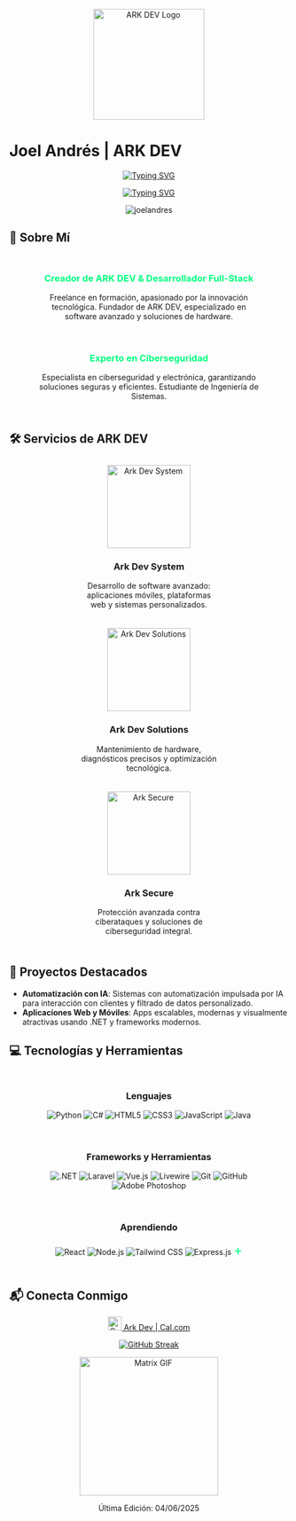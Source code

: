 <p align="center">
  <img src="https://arkdev.pages.dev/src/1001136218removebgpreview.png" alt="ARK DEV Logo" width="200"/>
</p>

# Joel Andrés | ARK DEV

<p align="center">
  <a href="https://git.io/typing-svg"><img src="https://readme-typing-svg.herokuapp.com?font=Fira+Code&weight=600&size=30&duration=3000&pause=5000&color=00FF7F&center=true&vCenter=true&width=1000&lines=¡Hola%2C+soy+Joel+Andrés!" alt="Typing SVG" /></a>
</p>

<p align="center">
  <a href="https://git.io/typing-svg"><img src="https://readme-typing-svg.herokuapp.com?font=Fira+Code&weight=400&size=25&duration=3000&pause=5000&color=32CD32¢er=true&vCenter=true&width=1000&lines=Ark+Dev+%7C+Eficiencia+y+Modernidad" alt="Typing SVG" /></a>
</p>

<p align="center">
  <img src="https://komarev.com/ghpvc/?username=joelandres&label=Visitas+al+perfil&base=1230&abbreviated=true&color=00FF7F&style=for-the-badge" alt="joelandres" />
</p>

## 🚀 Sobre Mí

<div style="display: flex; justify-content: center; flex-wrap: wrap; text-align: center;">
  <div style="flex: 1; min-width: 300px; max-width: 400px; margin: 10px;">
    <h3 style="color: #00FF7F;">Creador de ARK DEV & Desarrollador Full-Stack</h3>
    <p>Freelance en formación, apasionado por la innovación tecnológica. Fundador de ARK DEV, especializado en software avanzado y soluciones de hardware.</p>
  </div>
  <div style="flex: 1; min-width: 300px; max-width: 400px; margin: 10px;">
    <h3 style="color: #00FF7F;">Experto en Ciberseguridad</h3>
    <p>Especialista en ciberseguridad y electrónica, garantizando soluciones seguras y eficientes. Estudiante de Ingeniería de Sistemas.</p>
  </div>
</div>

## 🛠️ Servicios de ARK DEV

<div style="display: flex; justify-content: center; flex-wrap: wrap; text-align: center;">
  <div style="margin: 10px; max-width: 250px;">
    <img src="https://arkdev.pages.dev/src/arkdevsystem.png" alt="Ark Dev System" width="150"/>
    <h3>Ark Dev System</h3>
    <p>Desarrollo de software avanzado: aplicaciones móviles, plataformas web y sistemas personalizados.</p>
  </div>
  <div style="margin: 10px; max-width: 250px;">
    <img src="https://arkdev.pages.dev/src/arkdevsolutions.png" alt="Ark Dev Solutions" width="150"/>
    <h3>Ark Dev Solutions</h3>
    <p>Mantenimiento de hardware, diagnósticos precisos y optimización tecnológica.</p>
  </div>
  <div style="margin: 10px; max-width: 250px;">
    <img src="https://arkdev.pages.dev/src/arksecure.png" alt="Ark Secure" width="150"/>
    <h3>Ark Secure</h3>
    <p>Protección avanzada contra ciberataques y soluciones de ciberseguridad integral.</p>
  </div>
</div>

## 🌟 Proyectos Destacados

- **Automatización con IA**: Sistemas con automatización impulsada por IA para interacción con clientes y filtrado de datos personalizado.
- **Aplicaciones Web y Móviles**: Apps escalables, modernas y visualmente atractivas usando .NET y frameworks modernos.

## 💻 Tecnologías y Herramientas

<div style="display: flex; justify-content: center; flex-wrap: wrap; text-align: center;">
  <div style="flex: 1; min-width: 300px; max-width: 400px; margin: 10px;">
    <h3>Lenguajes</h3>
    <p>
      <img src="https://img.shields.io/badge/python-3670A0?style=for-the-badge&logo=python&logoColor=ffdd54" alt="Python" />
      <img src="https://img.shields.io/badge/c%23-%23239120.svg?style=for-the-badge&logo=csharp&logoColor=white" alt="C#" />
      <img src="https://img.shields.io/badge/html5-%23E34F26.svg?style-for-the-badge&logo=html5&logoColor=white" alt="HTML5" />
      <img src="https://img.shields.io/badge/css3-%231572B6.svg?style-for-the-badge&logo=css3&logoColor=white" alt="CSS3" />
      <img src="https://img.shields.io/badge/javascript-%23323330.svg?style-for-the-badge&logo=javascript&logoColor=%23F7DF1E" alt="JavaScript" />
      <img src="https://img.shields.io/badge/java-%23ED8B00.svg?style-for-the-badge&logo=openjdk&logoColor=white" alt="Java" />
    </p>
  </div>
  <div style="flex: 1; min-width: 300px; max-width: 400px; margin: 10px;">
    <h3>Frameworks y Herramientas</h3>
    <p>
      <img src="https://img.shields.io/badge/.NET-5C2D91?style=for-the-badge&logo=.net&logoColor=white" alt=".NET" />
      <img src="https://img.shields.io/badge/Laravel-FF2D20?style=for-the-badge&logo=laravel&logoColor=white" alt="Laravel" />
      <img src="https://img.shields.io/badge/Vue.js-4FC08D?style=for-the-badge&logo=vue.js&logoColor=white" alt="Vue.js" />
      <img src="https://img.shields.io/badge/Livewire-4E56A2?style-for-the-badge&logo=laravel&logoColor=white" alt="Livewire" />
      <img src="https://img.shields.io/badge/git-%23F05033.svg?style-for-the-badge&logo=git&logoColor=white" alt="Git" />
      <img src="https://img.shields.io/badge/github-%23121011.svg?style-for-the-badge&logo=github&logoColor=white" alt="GitHub" />
      <img src="https://img.shields.io/badge/adobe%20photoshop-%2331A8FF.svg?style-for-the-badge&logo=adobe%20photoshop&logoColor=white" alt="Adobe Photoshop" />
    </p>
  </div>
</div>

<div style="display: flex; justify-content: center; text-align: center;">
  <div style="margin: 10px;">
    <h3>Aprendiendo</h3>
    <p>
      <img src="https://img.shields.io/badge/react-%2320232a.svg?style-for-the-badge&logo=react&logoColor=%2361DAFB" alt="React" />
      <img src="https://img.shields.io/badge/node.js-6DA55F?style-for-the-badge&logo=node.js&logoColor=white" alt="Node.js" />
      <img src="https://img.shields.io/badge/Tailwind_CSS-38B2AC?style-for-the-badge&logo=tailwind-css&logoColor=white" alt="Tailwind CSS" />
      <img src="https://img.shields.io/badge/Express.js-404D59?style-for-the-badge&logo=express&logoColor=white" alt="Express.js" />
      <span style="font-size: 24px; color: #00FF7F;">+</span>
    </p>
  </div>
</div>

## 📬 Conecta Conmigo

<p align="center">
   <a href="https://cal.com/ark-dev"><img width="25px" src="https://img.icons8.com/?size=100&id=43969&format=png&color=000000" alt="Cal.com"> Ark Dev | Cal.com</a>
</p>

<p align="center">
  <a href="https://git.io/streak-stats">
    <img src="https://github-readme-streak-stats.herokuapp.com?user=joelandres&theme=midnight-purple&date_format=j%20M%5B%20Y%5D&card_width=500&card_height=200&fire=00FF7F" alt="GitHub Streak" />
  </a>
</p>

<p align="center">
  <img src="https://github.com/sharif-islam96403/sharif-islam96403/blob/main/PurpleMatrix.gif" alt="Matrix GIF" width="250"/>
</p>

<p align="center">Última Edición: 04/06/2025</p>

